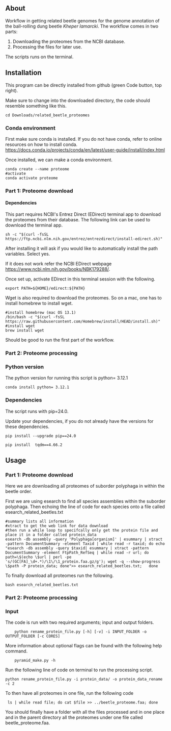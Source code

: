 ## About
Workflow in getting related beetle genomes for the genome annotation of the ball-rolling dung beetle *Kheper lamarcki*. The workflow comes in two parts:
1. Downloading the proteomes from the NCBI database.
1. Processing the files for later use.

The scripts runs on the terminal.


## Installation
This program can be directly installed from github (green Code button, top right).

Make sure to change into the downloaded directory, the code should resemble something like this.
```bash=
cd Downloads/related_beetle_proteomes
```

### Conda environment
First make sure conda is installed. If you do not have conda, refer to online resources on how to install conda.
https://docs.conda.io/projects/conda/en/latest/user-guide/install/index.html

Once installed, we can make a conda environment.

```bash=
conda create --name proteome
#activate
conda activate proteome
```
### Part 1: Proteome download
#### Dependencies
This part requires  NCBI's Entrez Direct (EDirect) terminal app to download the proteomes from their database. The following link can be used to download the terminal app.
```bash=
sh -c "$(curl -fsSL https://ftp.ncbi.nlm.nih.gov/entrez/entrezdirect/install-edirect.sh)"
```
After installing it will  ask if you would like to automatically install the path variables. Select yes.

If it does not work refer the NCBI EDirect webpage https://www.ncbi.nlm.nih.gov/books/NBK179288/.



Once set up, activate EDirect in this terminal session with the following.

```bash=
export PATH=${HOME}/edirect:${PATH}
```


Wget is also required to download the proteomes. So on a mac, one has to install homebrew to install wget.
```bash=
#install homebrew (mac OS 13.1)
/bin/bash -c "$(curl -fsSL https://raw.githubusercontent.com/Homebrew/install/HEAD/install.sh)"
#install wget
brew install wget
```
Should be good to run the first part of the workflow.

### Part 2: Proteome processing
### Python version
The python version for running this script is python= 3.12.1 
```bash=
conda install python= 3.12.1 
```

### Dependencies
The script runs with pip=24.0.

Update your dependencies, if you do not already have the versions for these dependencies.

```bash=
pip install --upgrade pip==24.0

pip install  tqdm==4.66.2
```

## Usage

### Part 1:  Proteome download
Here we are downloading all proteomes of suborder polyphaga in within the beetle order. 

First we are using esearch to find all species assemblies within the suborder polyphaga.
Then echoing the line of code for each species onto a file called esearch_related_beetles.txt
```bash=
#summary lists all information
#xtract to get the web link for data download
#then run a while loop to specifcally only get the protein file and place it in a folder called protein_data
esearch -db assembly -query 'Polyphaga[organism]' | esummary | xtract -pattern DocumentSummary -element Taxid | while read -r taxid; do echo "esearch -db assembly -query $taxid| esummary | xtract -pattern DocumentSummary -element FtpPath_RefSeq | while read -r url; do path=\$(echo \$url | perl -pe 's/(GC[FA]_\d+.*)/\1\/\1_protein.faa.gz/g'); wget -q --show-progress \$path -P protein_data; done">> esearch_related_beetles.txt;   done
```

To finally download all proteomes run the following.
```bash=
bash esearch_related_beetles.txt
```

### Part 2:  Proteome processing
### Input
The code is run with two required arguments; input and output folders.  
```bash=
    python rename_protein_file.py [-h] [-v] -i INPUT_FOLDER -o OUTPUT_FOLDER [-c CORES]
```
More information about optional flags can be found with the following help command.
```bash=
    pyramid_make.py -h
```

Run the following line of code on terminal to run the processing script.
```bash=
python rename_protein_file.py -i protein_data/ -o protein_data_rename -c 2
```

To then have all proteomes in one file, run the following code
```bash=
 ls | while read file; do cat $file >> ../beetle_proteome.faa; done
```
You should finally have a folder with all the files processed and in one place and in the parent directory all the proteomes under one file called beetle_proteome.faa. 



